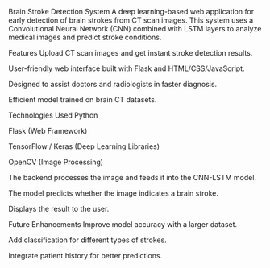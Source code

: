 Brain Stroke Detection System
A deep learning-based web application for early detection of brain strokes from CT scan images.
This system uses a Convolutional Neural Network (CNN) combined with LSTM layers to analyze medical images and predict stroke conditions.

Features
Upload CT scan images and get instant stroke detection results.

User-friendly web interface built with Flask and HTML/CSS/JavaScript.

Designed to assist doctors and radiologists in faster diagnosis.

Efficient model trained on brain CT datasets.

Technologies Used
Python

Flask (Web Framework)

TensorFlow / Keras (Deep Learning Libraries)

OpenCV (Image Processing)


The backend processes the image and feeds it into the CNN-LSTM model.

The model predicts whether the image indicates a brain stroke.

Displays the result to the user.

Future Enhancements
Improve model accuracy with a larger dataset.

Add classification for different types of strokes.

Integrate patient history for better predictions.
